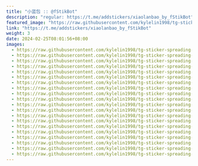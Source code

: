 ```yaml
---
title: "小蓝包 :: @fStikBot"
description: "regular: https://t.me/addstickers/xiaolanbao_by_fStikBot"
featured_image: "https://raw.githubusercontent.com/kylelin1998/tg-sticker-spreading-worldwide-images/main/img/3e7b7624-5ae1-480e-bddd-5e2b841c10cc.jpg"
link: "https://t.me/addstickers/xiaolanbao_by_fStikBot"
weight: 3
date: 2024-02-25T08:01:56+08:00
images:
  - https://raw.githubusercontent.com/kylelin1998/tg-sticker-spreading-worldwide-images/main/img/3e7b7624-5ae1-480e-bddd-5e2b841c10cc.jpg
  - https://raw.githubusercontent.com/kylelin1998/tg-sticker-spreading-worldwide-images/main/img/513d9ad6-978c-4508-b32b-94249adf15fa.jpg
  - https://raw.githubusercontent.com/kylelin1998/tg-sticker-spreading-worldwide-images/main/img/23515b11-dc91-4b20-9fbd-04539afb56de.jpg
  - https://raw.githubusercontent.com/kylelin1998/tg-sticker-spreading-worldwide-images/main/img/c9a5b670-ea23-4be6-8122-d0d8bfc10457.jpg
  - https://raw.githubusercontent.com/kylelin1998/tg-sticker-spreading-worldwide-images/main/img/bedcd83f-ada7-4fcd-8068-96394d3a908d.jpg
  - https://raw.githubusercontent.com/kylelin1998/tg-sticker-spreading-worldwide-images/main/img/9dd0e753-4778-446a-9174-01c5b037fe09.jpg
  - https://raw.githubusercontent.com/kylelin1998/tg-sticker-spreading-worldwide-images/main/img/a258249b-32e5-4b49-adb2-1ba8ec8d2de6.jpg
  - https://raw.githubusercontent.com/kylelin1998/tg-sticker-spreading-worldwide-images/main/img/1d1d8727-19f4-4542-948b-eed6807a694d.jpg
  - https://raw.githubusercontent.com/kylelin1998/tg-sticker-spreading-worldwide-images/main/img/3b7ec332-a6a6-42ac-b455-1184290644c8.jpg
  - https://raw.githubusercontent.com/kylelin1998/tg-sticker-spreading-worldwide-images/main/img/e2525d3c-2229-4ae0-9168-cd91b739fb9f.jpg
  - https://raw.githubusercontent.com/kylelin1998/tg-sticker-spreading-worldwide-images/main/img/c8318aa5-5aa6-4000-af2a-2bae45b0be10.jpg
  - https://raw.githubusercontent.com/kylelin1998/tg-sticker-spreading-worldwide-images/main/img/0806201d-e07b-44c2-887a-e770508ad834.jpg
  - https://raw.githubusercontent.com/kylelin1998/tg-sticker-spreading-worldwide-images/main/img/f4d03f00-ca98-40a9-9e43-e457d91b3b7a.jpg
  - https://raw.githubusercontent.com/kylelin1998/tg-sticker-spreading-worldwide-images/main/img/72a838ef-f97d-45ba-a3dd-abc2d7682217.jpg
  - https://raw.githubusercontent.com/kylelin1998/tg-sticker-spreading-worldwide-images/main/img/5eaebd34-3b0c-4167-9724-df967b29492a.jpg
  - https://raw.githubusercontent.com/kylelin1998/tg-sticker-spreading-worldwide-images/main/img/fcb1a049-26a8-40a2-a2af-43617c9cae10.jpg
  - https://raw.githubusercontent.com/kylelin1998/tg-sticker-spreading-worldwide-images/main/img/d0a4de8b-446a-484f-a0ff-7a531147df92.jpg
  - https://raw.githubusercontent.com/kylelin1998/tg-sticker-spreading-worldwide-images/main/img/5fa912e4-dd3f-441a-ad1f-63a571b7994b.jpg
  - https://raw.githubusercontent.com/kylelin1998/tg-sticker-spreading-worldwide-images/main/img/c78459cf-ee31-4804-83c6-8bccff2d6525.jpg
  - https://raw.githubusercontent.com/kylelin1998/tg-sticker-spreading-worldwide-images/main/img/f77647ae-a66e-492f-bafb-6c1a1cc6da3d.jpg
---
```

